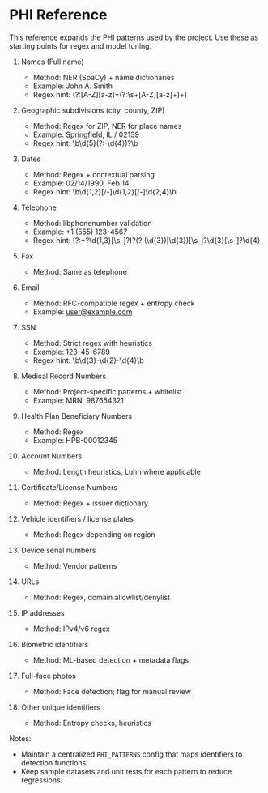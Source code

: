 # PHI Reference

This reference expands the PHI patterns used by the project. Use these as starting points for regex and model tuning.

1. Names (Full name)
   - Method: NER (SpaCy) + name dictionaries
   - Example: John A. Smith
   - Regex hint: (?:[A-Z][a-z]+(?:\s+[A-Z][a-z]+)+)

2. Geographic subdivisions (city, county, ZIP)
   - Method: Regex for ZIP, NER for place names
   - Example: Springfield, IL / 02139
   - Regex hint: \b\d{5}(?:-\d{4})?\b

3. Dates
   - Method: Regex + contextual parsing
   - Example: 02/14/1990, Feb 14
   - Regex hint: \b\d{1,2}[\/\-]\d{1,2}[\/\-]\d{2,4}\b

4. Telephone
   - Method: libphonenumber validation
   - Example: +1 (555) 123-4567
   - Regex hint: (?:\+?\d{1,3}[\s-]?)?(?:\(\d{3}\)|\d{3})[\s-]?\d{3}[\s-]?\d{4}

5. Fax
   - Method: Same as telephone

6. Email
   - Method: RFC-compatible regex + entropy check
   - Example: user@example.com

7. SSN
   - Method: Strict regex with heuristics
   - Example: 123-45-6789
   - Regex hint: \b\d{3}-\d{2}-\d{4}\b

8. Medical Record Numbers
   - Method: Project-specific patterns + whitelist
   - Example: MRN: 987654321

9. Health Plan Beneficiary Numbers
   - Method: Regex
   - Example: HPB-00012345

10. Account Numbers
    - Method: Length heuristics, Luhn where applicable

11. Certificate/License Numbers
    - Method: Regex + issuer dictionary

12. Vehicle identifiers / license plates
    - Method: Regex depending on region

13. Device serial numbers
    - Method: Vendor patterns

14. URLs
    - Method: Regex, domain allowlist/denylist

15. IP addresses
    - Method: IPv4/v6 regex

16. Biometric identifiers
    - Method: ML-based detection + metadata flags

17. Full-face photos
    - Method: Face detection; flag for manual review

18. Other unique identifiers
    - Method: Entropy checks, heuristics


Notes:
- Maintain a centralized `PHI_PATTERNS` config that maps identifiers to detection functions.
- Keep sample datasets and unit tests for each pattern to reduce regressions.
